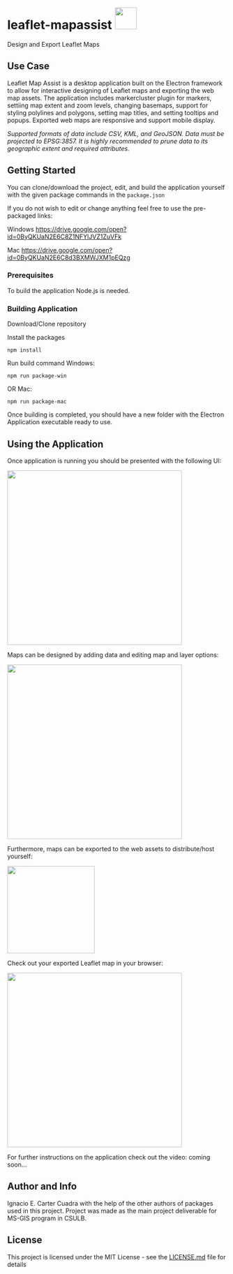 # leaflet-mapassist <img src="https://user-images.githubusercontent.com/13355797/30506491-2a176fe0-9a31-11e7-9b8d-6f90464c37b3.png" width="50">
Design and Export Leaflet Maps

## Use Case
Leaflet Map Assist is a desktop application built on the Electron framework to allow for interactive designing of Leaflet maps and exporting the web map assets. The application includes markercluster plugin for markers, settiing map extent and zoom levels, changing basemaps, support for styling polylines and polygons, setting map titles, and setting tooltips and popups. Exported web maps are responsive and support mobile display.  

*Supported formats of data include CSV, KML, and GeoJSON.*
*Data must be projected to EPSG:3857. It is highly recommended to prune data to its geographic extent and required attributes.*

## Getting Started

You can clone/download the project, edit, and build the application yourself with the given package commands in the `package.json`

If you do not wish to edit or change anything feel free to use the pre-packaged links:

Windows
https://drive.google.com/open?id=0ByQKUaN2E6C8Z1NFYlJVZ1ZuVFk

Mac
https://drive.google.com/open?id=0ByQKUaN2E6C8d3BXMWJXM1pEQzg

### Prerequisites

To build the application Node.js is needed.


### Building Application

Download/Clone repository

Install the packages

```
npm install
```

Run build command
Windows:
```
npm run package-win
```
OR
Mac:
```
npm run package-mac
```
Once building is completed, you should have a new folder with the Electron Application executable ready to use.

## Using the Application

Once application is running you should be presented with the following UI:

<img src="https://user-images.githubusercontent.com/13355797/30506363-2813c5dc-9a30-11e7-9c11-9e1a528e94aa.png" height="400">

Maps can be designed by adding data and editing map and layer options:

<img src="https://user-images.githubusercontent.com/13355797/30506361-28134440-9a30-11e7-9268-8bb33fd4469c.png" height="400">

Furthermore, maps can be exported to the web assets to distribute/host yourself:

<img src="https://user-images.githubusercontent.com/13355797/30506360-27fc0730-9a30-11e7-9e1b-0823f7d03a6e.png" height="200">

Check out your exported Leaflet map in your browser:

<img src="https://user-images.githubusercontent.com/13355797/30515012-69586d04-9ad5-11e7-88bf-24ac6a2c1135.png" height="400">

For further instructions on the application check out the video: coming soon...

## Author and Info

Ignacio E. Carter Cuadra with the help of the other authors of packages used in this project. Project was made as the main project deliverable for MS-GIS program in CSULB.  
## License

This project is licensed under the MIT License - see the [LICENSE.md](LICENSE.md) file for details
